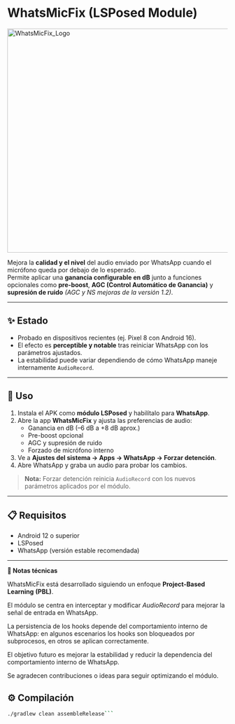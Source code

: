# WhatsMicFix (LSPosed Module)

<img width="512" height="512" alt="WhatsMicFix_Logo" src="https://github.com/user-attachments/assets/2394432f-e0d2-456e-8edd-fbe5f5cbe2e1" />

Mejora la **calidad y el nivel** del audio enviado por WhatsApp cuando el micrófono queda por debajo de lo esperado.  
Permite aplicar una **ganancia configurable en dB** junto a funciones opcionales como **pre-boost**, **AGC (Control Automático de Ganancia)** y **supresión de ruido** _(AGC y NS mejoras de la versión 1.2)_.

---

## ✨ Estado
- Probado en dispositivos recientes (ej. Pixel 8 con Android 16).  
- El efecto es **perceptible y notable** tras reiniciar WhatsApp con los parámetros ajustados.  
- La estabilidad puede variar dependiendo de cómo WhatsApp maneje internamente `AudioRecord`.

---

## 🚀 Uso
1. Instala el APK como **módulo LSPosed** y habilítalo para **WhatsApp**.  
2. Abre la app **WhatsMicFix** y ajusta las preferencias de audio:  
   - Ganancia en dB (–6 dB a +8 dB aprox.)  
   - Pre-boost opcional  
   - AGC y supresión de ruido  
   - Forzado de micrófono interno  
3. Ve a **Ajustes del sistema → Apps → WhatsApp → Forzar detención**.  
4. Abre WhatsApp y graba un audio para probar los cambios.

> **Nota:** Forzar detención reinicia `AudioRecord` con los nuevos parámetros aplicados por el módulo.

---

## 📋 Requisitos
- Android 12 o superior  
- LSPosed  
- WhatsApp (versión estable recomendada)  

---

**📌 Notas técnicas**

WhatsMicFix está desarrollado siguiendo un enfoque **Project-Based Learning** **(PBL)**.

El módulo se centra en interceptar y modificar _AudioRecord_ para mejorar la señal de entrada en WhatsApp.

La persistencia de los hooks depende del comportamiento interno de WhatsApp: en algunos escenarios los hooks son bloqueados por subprocesos, en otros se aplican correctamente.

El objetivo futuro es mejorar la estabilidad y reducir la dependencia del comportamiento interno de WhatsApp.

Se agradecen contribuciones o ideas para seguir optimizando el módulo.


## ⚙️ Compilación
```bash
./gradlew clean assembleRelease```
